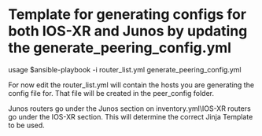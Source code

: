 
# Template for generating configs for both IOS-XR and Junos by updating the generate_peering_config.yml

usage $ansible-playbook -i router_list.yml generate_peering_config.yml

For now edit the router_list.yml will contain the hosts you are generating the config file for. That file will be created in the peer_config folder.

Junos routers go under the Junos section on inventory.yml\IOS-XR routers go under the IOS-XR section. This will determine the correct Jinja Template to be used.
